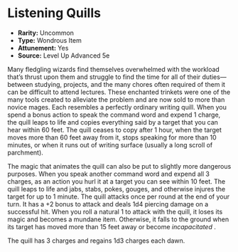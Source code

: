 # Listening Quills

- **Rarity:** Uncommon
- **Type:** Wondrous Item
- **Attunement:** Yes
- **Source:** Level Up Advanced 5e

Many fledgling wizards find themselves overwhelmed with the workload that’s thrust upon them and struggle to find the time for all of their duties—between studying, projects, and the many chores often required of them it can be difficult to attend lectures. These enchanted trinkets were one of the many tools created to alleviate the problem and are now sold to more than novice mages. Each resembles a perfectly ordinary writing quill. When you spend a bonus action to speak the command word and expend 1 charge, the quill leaps to life and copies everything said by a target that you can hear within 60 feet. The quill ceases to copy after 1 hour, when the target moves more than 60 feet away from it, stops speaking for more than 10 minutes, or when it runs out of writing surface (usually a long scroll of parchment).

The magic that animates the quill can also be put to slightly more dangerous purposes. When you speak another command word and expend all 3 charges, as an action you hurl it at a target you can see within 10 feet. The quill leaps to life and jabs, stabs, pokes, gouges, and otherwise injures the target for up to 1 minute. The quill attacks once per round at the end of your turn. It has a +2 bonus to attack and deals 1d4 piercing damage on a successful hit. When you roll a natural 1 to attack with the quill, it loses its magic and becomes a mundane item. Otherwise, it falls to the ground when its target has moved more than 15 feet away or become _incapacitated_ .

The quill has 3 charges and regains 1d3 charges each dawn. 
